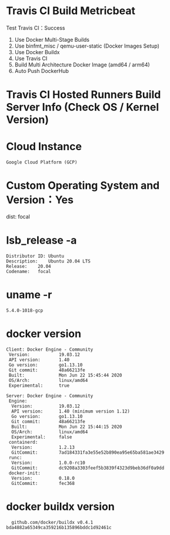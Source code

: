 # Travis CI Build Metricbeat
Test Travis CI：Success
1. Use Docker Multi-Stage Builds  
2. Use binfmt_misc / qemu-user-static (Docker Images Setup)  
3. Use Docker Buildx  
4. Use Travis CI  
5. Build Multi Architecture Docker Image (amd64 / arm64)  
6. Auto Push DockerHub  

# Travis CI Hosted Runners Build Server Info (Check OS / Kernel Version)
# Cloud Instance
    Google Cloud Platform (GCP)

# Custom Operating System and Version：Yes
  dist: focal

# lsb_release -a
    Distributor ID:	Ubuntu
    Description:	Ubuntu 20.04 LTS
    Release:	20.04
    Codename:	focal

# uname -r
    5.4.0-1018-gcp

# docker version
    Client: Docker Engine - Community
     Version:           19.03.12
     API version:       1.40
     Go version:        go1.13.10
     Git commit:        48a66213fe
     Built:             Mon Jun 22 15:45:44 2020
     OS/Arch:           linux/amd64
     Experimental:      true

    Server: Docker Engine - Community
     Engine:
      Version:          19.03.12
      API version:      1.40 (minimum version 1.12)
      Go version:       go1.13.10
      Git commit:       48a66213fe
      Built:            Mon Jun 22 15:44:15 2020
      OS/Arch:          linux/amd64
      Experimental:     false
     containerd:
      Version:          1.2.13
      GitCommit:        7ad184331fa3e55e52b890ea95e65ba581ae3429
     runc:
      Version:          1.0.0-rc10
      GitCommit:        dc9208a3303feef5b3839f4323d9beb36df0a9dd
     docker-init:
      Version:          0.18.0
      GitCommit:        fec368
  
  # docker buildx version
      github.com/docker/buildx v0.4.1 bda4882a65349ca359216b135896bddc1d92461c
